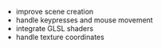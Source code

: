 * improve scene creation
* handle keypresses and mouse movement
* integrate GLSL shaders
* handle texture coordinates
